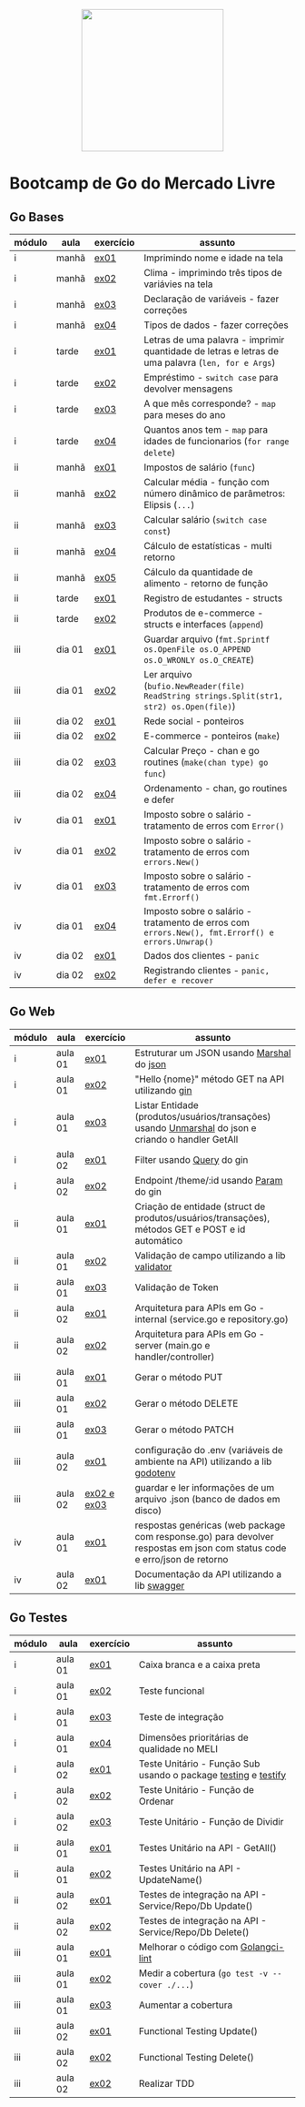 <p align="center">
<img src="https://raw.githubusercontent.com/egonelbre/gophers/10cc13c5e29555ec23f689dc985c157a8d4692ab/vector/fairy-tale/witch-learning.svg" width="250"/>
</p>

# Bootcamp de Go do Mercado Livre

## Go Bases
| módulo | aula | exercício | assunto |
|--------|------|-----------|---------|
| i | manhã | [ex01](https://github.com/anolivei/go_meli_go/tree/main/go_bases_i/manha/ex01) | Imprimindo nome e idade na tela |
| i | manhã | [ex02](https://github.com/anolivei/go_meli_go/tree/main/go_bases_i/manha/ex02) | Clima - imprimindo três tipos de variávies na tela |
| i | manhã | [ex03](https://github.com/anolivei/go_meli_go/tree/main/go_bases_i/manha/ex03) | Declaração de variáveis - fazer correções |
| i | manhã | [ex04](https://github.com/anolivei/go_meli_go/tree/main/go_bases_i/manha/ex04) | Tipos de dados - fazer correções |
| i | tarde | [ex01](https://github.com/anolivei/go_meli_go/tree/main/go_bases_i/tarde/ex01) | Letras de uma palavra - imprimir quantidade de letras e letras de uma palavra (`len, for e Args`) |
| i | tarde | [ex02](https://github.com/anolivei/go_meli_go/tree/main/go_bases_i/tarde/ex02) | Empréstimo - `switch case` para devolver mensagens |
| i | tarde | [ex03](https://github.com/anolivei/go_meli_go/tree/main/go_bases_i/tarde/ex03) | A que mês corresponde? - `map` para meses do ano |
| i | tarde | [ex04](https://github.com/anolivei/go_meli_go/tree/main/go_bases_i/tarde/ex04) | Quantos anos tem - `map` para idades de funcionarios (`for range delete`)|
| ii | manhã | [ex01](https://github.com/anolivei/go_meli_go/tree/main/go_bases_ii/manha/ex01) | Impostos de salário (`func`) |
| ii | manhã | [ex02](https://github.com/anolivei/go_meli_go/tree/main/go_bases_ii/manha/ex02) | Calcular média - função com número dinâmico de parâmetros: Elipsis (`...`) |
| ii | manhã | [ex03](https://github.com/anolivei/go_meli_go/tree/main/go_bases_ii/manha/ex03) | Calcular salário (`switch case const`) |
| ii | manhã | [ex04](https://github.com/anolivei/go_meli_go/tree/main/go_bases_ii/manha/ex04) | Cálculo de estatísticas - multi retorno |
| ii | manhã | [ex05](https://github.com/anolivei/go_meli_go/tree/main/go_bases_ii/manha/ex05) | Cálculo da quantidade de alimento - retorno de função |
| ii | tarde | [ex01](https://github.com/anolivei/go_meli_go/tree/main/go_bases_ii/tarde/ex01) | Registro de estudantes - structs |
| ii | tarde | [ex02](https://github.com/anolivei/go_meli_go/tree/main/go_bases_ii/tarde/ex02) | Produtos de e-commerce - structs e interfaces (`append`)|
| iii | dia 01 |[ex01](https://github.com/anolivei/go_meli_go/tree/main/go_bases_iii/dia_1/ex01) | Guardar arquivo (`fmt.Sprintf os.OpenFile os.O_APPEND os.O_WRONLY os.O_CREATE`)|
| iii | dia 01 | [ex02](https://github.com/anolivei/go_meli_go/tree/main/go_bases_iii/dia_1/ex02) | Ler arquivo (`bufio.NewReader(file) ReadString strings.Split(str1, str2) os.Open(file)`) |
| iii | dia 02 | [ex01](https://github.com/anolivei/go_meli_go/tree/main/go_bases_iii/dia_2/ex01) | Rede social -  ponteiros |
| iii | dia 02 | [ex02](https://github.com/anolivei/go_meli_go/tree/main/go_bases_iii/dia_2/ex02) | E-commerce - ponteiros (`make`)|
| iii | dia 02 | [ex03](https://github.com/anolivei/go_meli_go/tree/main/go_bases_iii/dia_2/ex03) | Calcular Preço - chan e go routines (`make(chan type) go func`) |
| iii | dia 02 | [ex04](https://github.com/anolivei/go_meli_go/tree/main/go_bases_iii/dia_2/ex04) | Ordenamento - chan, go routines e defer |
| iv | dia 01 | [ex01](https://github.com/anolivei/go_meli_go/tree/main/go_bases_iv/dia_1/ex01)| Imposto sobre o salário - tratamento de erros com `Error()` |
| iv | dia 01 | [ex02](https://github.com/anolivei/go_meli_go/tree/main/go_bases_iv/dia_1/ex02) | Imposto sobre o salário - tratamento de erros com `errors.New()` |
| iv | dia 01 | [ex03](https://github.com/anolivei/go_meli_go/tree/main/go_bases_iv/dia_1/ex03) | Imposto sobre o salário - tratamento de erros com `fmt.Errorf()`|
| iv | dia 01 | [ex04](https://github.com/anolivei/go_meli_go/tree/main/go_bases_iv/dia_1/ex04) | Imposto sobre o salário - tratamento de erros com `errors.New(), fmt.Errorf() e errors.Unwrap()` |
| iv | dia 02 | [ex01](https://github.com/anolivei/go_meli_go/tree/main/go_bases_iv/dia_2/ex01) | Dados dos clientes - `panic` |
| iv | dia 02 | [ex02](https://github.com/anolivei/go_meli_go/tree/main/go_bases_iv/dia_2/ex02) | Registrando clientes - `panic, defer e recover` |

## Go Web
| módulo | aula | exercício | assunto |
|--------|------|-----------|---------|
| i | aula 01 | [ex01](https://github.com/anolivei/go_meli_go/tree/main/go_web_i/aula_1/ex01) | Estruturar um JSON usando [Marshal](https://pkg.go.dev/encoding/json#Marshal) do [json](https://pkg.go.dev/encoding/json) |
| i | aula 01 | [ex02](https://github.com/anolivei/go_meli_go/tree/main/go_web_i/aula_1/ex02) | "Hello {nome}" método GET na API utilizando [gin](https://github.com/gin-gonic/gin) |
| i | aula 01 | [ex03](https://github.com/anolivei/go_meli_go/tree/main/go_web_i/aula_1/ex03) | Listar Entidade (produtos/usuários/transações) usando [Unmarshal](https://pkg.go.dev/encoding/json#Unmarshal) do json e criando o handler GetAll |
| i | aula 02 | [ex01](https://github.com/anolivei/go_meli_go/tree/main/go_web_i/aula_2/ex01) | Filter usando [Query](https://github.com/gin-gonic/gin#another-example-query--post-form) do gin |
| i | aula 02 | [ex02](https://github.com/anolivei/go_meli_go/tree/main/go_web_i/aula_2/ex02) | Endpoint /theme/:id usando [Param](https://github.com/gin-gonic/gin#parameters-in-path) do gin |
| ii | aula 01 | [ex01](https://github.com/anolivei/go_meli_go/tree/main/go_web_ii/aula_1/ex01) | Criação de entidade (struct de produtos/usuários/transações), métodos GET e POST e id automático |
| ii | aula 01 | [ex02](https://github.com/anolivei/go_meli_go/tree/main/go_web_ii/aula_1/ex02) | Validação de campo utilizando a lib [validator](https://github.com/go-playground/validator) |
| ii | aula 01 | [ex03](https://github.com/anolivei/go_meli_go/tree/main/go_web_ii/aula_1/ex03) | Validação de Token |
| ii | aula 02 | [ex01](https://github.com/anolivei/go_meli_go/tree/main/go_web_ii/aula_2/ex01) | Arquitetura para APIs em Go - internal (service.go e repository.go) |
| ii | aula 02 | [ex02](https://github.com/anolivei/go_meli_go/tree/main/go_web_ii/aula_2/ex02) | Arquitetura para APIs em Go - server (main.go e handler/controller) |
| iii | aula 01 | [ex01](https://github.com/anolivei/go_meli_go/tree/main/go_web_iii/aula_1/ex01) | Gerar o método PUT |
| iii | aula 01 | [ex02](https://github.com/anolivei/go_meli_go/tree/main/go_web_iii/aula_1/ex02) | Gerar o método DELETE |
| iii | aula 01 | [ex03](https://github.com/anolivei/go_meli_go/tree/main/go_web_iii/aula_1/ex03) | Gerar o método PATCH |
| iii | aula 02 | [ex01](https://github.com/anolivei/go_meli_go/tree/main/go_web_iii/aula_2/ex01) | configuração do .env (variáveis de ambiente na API) utilizando a lib [godotenv](https://github.com/joho/godotenv) |
| iii | aula 02 | [ex02 e ex03](https://github.com/anolivei/go_meli_go/tree/main/go_web_iii/aula_2/ex02_and_ex03) | guardar e ler informações de um arquivo .json (banco de dados em disco)  |
| iv | aula 01 | [ex01](https://github.com/anolivei/go_meli_go/tree/main/go_web_iv/aula_1/ex01) | respostas genéricas (web package com response.go) para devolver respostas em json com status code e erro/json de retorno |
| iv | aula 02 | [ex01](https://github.com/anolivei/go_meli_go/tree/main/go_web_iv/aula_2/ex01) | Documentação da API utilizando a lib [swagger](https://github.com/swaggo/gin-swagger) |

## Go Testes
| módulo | aula | exercício | assunto |
|--------|------|-----------|---------|
| i | aula 01 | [ex01](https://github.com/anolivei/go_meli_go/tree/main/go_testes_i/aula_1/ex01) | Caixa branca e a caixa preta |
| i | aula 01 | [ex02](https://github.com/anolivei/go_meli_go/tree/main/go_testes_i/aula_1/ex02) | Teste funcional |
| i | aula 01 | [ex03](https://github.com/anolivei/go_meli_go/tree/main/go_testes_i/aula_1/ex03) | Teste de integração |
| i | aula 01 | [ex04](https://github.com/anolivei/go_meli_go/tree/main/go_testes_i/aula_1/ex04) | Dimensões prioritárias de qualidade no MELI |
| i | aula 02 | [ex01](https://github.com/anolivei/go_meli_go/tree/main/go_testes_i/aula_2/ex01) | Teste Unitário - Função Sub usando o package [testing](https://pkg.go.dev/testing) e [testify](https://github.com/stretchr/testify) |
| i | aula 02 | [ex02](https://github.com/anolivei/go_meli_go/tree/main/go_testes_i/aula_2/ex02) | Teste Unitário - Função de Ordenar |
| i | aula 02 | [ex03](https://github.com/anolivei/go_meli_go/tree/main/go_testes_i/aula_2/ex03) | Teste Unitário - Função de Dividir |
| ii | aula 01 | [ex01](https://github.com/anolivei/go_meli_go/tree/main/go_testes_ii/aula_1/ex01) | Testes Unitário na API - GetAll() |
| ii | aula 01 | [ex02](https://github.com/anolivei/go_meli_go/tree/main/go_testes_ii/aula_1/ex02) | Testes Unitário na API - UpdateName() |
| ii | aula 02 | [ex01](https://github.com/anolivei/go_meli_go/tree/main/go_testes_ii/aula_2/ex01) | Testes de integração na API - Service/Repo/Db Update() |
| ii | aula 02 | [ex02](https://github.com/anolivei/go_meli_go/tree/main/go_testes_ii/aula_2/ex02) | Testes de integração na API - Service/Repo/Db Delete() |
| iii | aula 01 | [ex01](https://github.com/anolivei/go_meli_go/tree/main/go_testes_iii/aula_1/ex01) | Melhorar o código com [Golangci-lint](https://golangci-lint.run/) |
| iii | aula 01 | [ex02](https://github.com/anolivei/go_meli_go/tree/main/go_testes_iii/aula_1/ex02) | Medir a cobertura (`go test -v --cover ./...`)
| iii | aula 01 | [ex03](https://github.com/anolivei/go_meli_go/tree/main/go_testes_iii/aula_1/ex03) | Aumentar a cobertura |
| iii | aula 02 | [ex01](https://github.com/anolivei/go_meli_go/tree/main/go_testes_iii/aula_2/ex01) | Functional Testing Update() |
| iii | aula 02 | [ex02](https://github.com/anolivei/go_meli_go/tree/main/go_testes_iii/aula_2/ex02) | Functional Testing Delete() |
| iii | aula 02 | [ex02](https://github.com/anolivei/go_meli_go/tree/main/go_testes_iii/aula_2/ex03) | Realizar TDD |